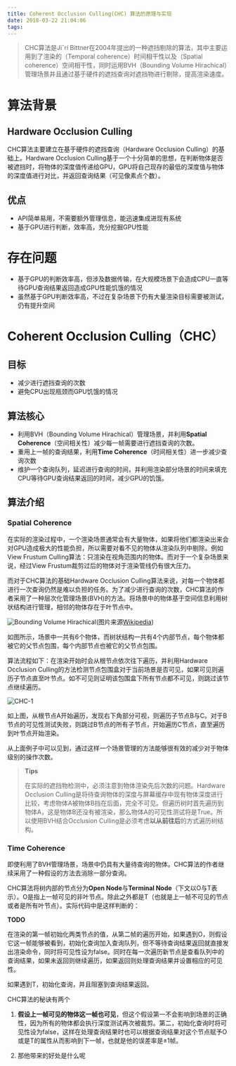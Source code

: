 ```yaml
---
title: Coherent Occlusion Culling(CHC) 算法的原理与实现
date: 2018-03-22 21:04:06
tags:
---
```


> CHC算法是Jiˇrí Bittner在2004年提出的一种遮挡剔除的算法，其中主要运用到了渲染的（Temporal coherence）时间相干性以及（Spatial coherence）空间相干性，同时运用BVH（Bounding Volume Hirachical）管理场景并且通过基于硬件的遮挡查询对遮挡物进行剔除，提高渲染速度。

# 算法背景

## Hardware Occlusion Culling

CHC算法主要建立在基于硬件的遮挡查询（Hardware Occlusion Culling）的基础上。Hardware Occlusion Culling基于一个十分简单的思想，在判断物体是否被遮挡时，将物体的深度值传递给GPU，GPU将自己现存的最低的深度值与物体的深度值进行对比，并返回查询结果（可见像素点个数）。

## 优点
 
- API简单易用，不需要额外管理信息，能迅速集成进现有系统
- 基于GPU进行判断，效率高，充分挖掘GPU性能

# 存在问题

- 基于GPU的判断效率高，但涉及数据传输，在大规模场景下会造成CPU一直等待GPU查询结果返回造成GPU性能饥饿的情况
- 虽然基于GPU判断效率高，不过在复杂场景下仍有大量渲染目标需要被测试，仍有提升空间

# Coherent Occlusion Culling（CHC）

## 目标

- 减少进行遮挡查询的次数
- 避免CPU出现瓶颈而GPU饥饿的情况

## 算法核心

- 利用BVH（Bounding Volume Hirachical）管理场景，并利用**Spatial Coherence**（空间相关性）减少每一帧需要进行遮挡查询的次数。
- 重用上一帧的查询结果，利用**Time Coherence**（时间相关性）进一步减少查询次数
- 维护一个查询队列，延迟进行查询的时间，并利用渲染部分场景的时间来填充CPU等待GPU查询结果返回的时间，减少GPU的饥饿。

## 算法介绍

### Spatial Coherence

在实际的渲染过程中，一个渲染场景通常会有大量物体，如果将他们都渲染出来会对GPU造成极大的性能负担，所以需要对看不见的物体从渲染队列中剔除。例如View Frustum Culling算法：只渲染在视角范围内的物体。而对于一个复杂场景来说，经过View Frustum裁剪过后的物体对于渲染管线仍有很大压力。

而对于CHC算法的基础Hardware Occlusion Culling算法来说，对每一个物体都进行一次查询仍然是难以负担的任务。为了减少进行查询的次数，CHC算法的作者采用了一种层次化管理场景(BVH)的方法。将场景中的物体基于空间信息利用树状结构进行管理，相邻的物体存在于叶节点中。

![Bounding Volume Hirachical](https://upload.wikimedia.org/wikipedia/commons/thumb/2/2a/Example_of_bounding_volume_hierarchy.svg/750px-Example_of_bounding_volume_hierarchy.svg.png)(图片来源[Wikipedia](https://en.wikipedia.org/wiki/Bounding_volume_hierarchy))

如图所示，场景中一共有6个物体，而树状结构一共有4个内部节点，每个物体都被它的父节点包围，每个内部节点也被它的父节点包围。

算法流程如下：在渲染开始时会从根节点依次往下遍历，并利用Hardware Occlusion Culling的方法检测节点包围盒对于当前场景是否可见，如果可见则遍历子节点直至叶节点。如不可见则证明该包围盒下所有节点都不可见，则跳过该节点继续遍历。

![CHC-1](http://otbwgn2nv.bkt.clouddn.com/CHC-1.png)

如上图，从根节点A开始遍历，发现右下角部分可视，则遍历子节点B与C。对于B节点的可见性测试失败，则跳过B节点的所有子节点，开始遍历C节点，直至遍历到叶节点开始渲染。

从上面例子中可以见到，通过这样一个场景管理的方法能够很有效的减少对于物体级别的操作次数。

>**Tips**
>
>在实际的遮挡物检测中，必须注意到物体渲染先后次数的问题。Hardware Occlusion Culling是将待查询物体的深度与屏幕缓存中现有物体深度进行比较，考虑物体A被物体B挡在后面，完全不可见。但遍历树时首先遍历到物体A，这是物体B还没有被渲染，那么物体A的可见性测试将是True。所以使用BVH结合Occlusion Culling是必须考虑**以从前往后**的方式遍历树结构。

>

### Time Coherence

即使利用了BVH管理场景，场景中仍具有大量待查询的物体。CHC算法的作者继续采用了一种假设的方法去消除一部分查询。

CHC算法将树内部的节点分为**Open Node**与**Terminal Node**（下文以O与T表示）。O是指上一帧可见的非叶节点。除此之外都是T（也就是上一帧不可见的节点或者是所有叶节点）。实际代码中是这样判断的：

**TODO**

在渲染的第一帧初始化两类节点的值，从第二帧的遍历开始，如果遇到O，则假设它这一帧能够被看到，初始化查询加入查询队列，但不等待查询结果返回就直接发出渲染命令，同时将可见性设为false。同时在每一次遍历新节点是查看队列中的查询结果，如果未返回则继续遍历，如果返回则处理查询结果并设置相应的可见性。

如果遇到T，初始化查询，并且阻塞到查询结果返回。

CHC算法的秘诀有两个

1. **假设上一帧可见的物体这一帧也可见**，但这个假设第一不会影响到场景的正确性，因为所有的物体都会执行深度测试再次被裁剪。第二，初始化查询时将可见性设为false，这样在处理查询结果时也可以根据查询结果对这个节点赋予O或是T的属性从而影响到下一帧，也就是他的误差率是±1帧。

2. 那他带来的好处是什么呢